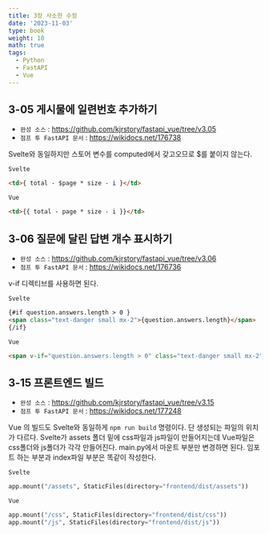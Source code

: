```yaml
---
title: 3장 사소한 수정
date: '2023-11-03'
type: book
weight: 10
math: true
tags:
  - Python
  - FastAPI
  - Vue
---
```


## 3-05 게시물에 일련번호 추가하기
- `완성 소스` : https://github.com/kjrstory/fastapi_vue/tree/v3.05
- `점프 투 FastAPI 문서` : https://wikidocs.net/176738

Svelte와 동일하지만 스토어 변수를 computed에서 갖고오므로 $를 붙이지 않는다.

`Svelte`
```html
<td>{ total - $page * size - i }</td>
```

`Vue`
```html
<td>{{ total - page * size - i }}</td>
```
  
## 3-06 질문에 달린 답변 개수 표시하기
- `완성 소스` : https://github.com/kjrstory/fastapi_vue/tree/v3.06
- `점프 투 FastAPI 문서` : https://wikidocs.net/176736

v-if 디렉티브를 사용하면 된다.

`Svelte`
```html
{#if question.answers.length > 0 }
<span class="text-danger small mx-2">{question.answers.length}</span>
{/if}
```

`Vue`
```html
<span v-if="question.answers.length > 0" class="text-danger small mx-2">{{question.answers.length}}</span>
```

  
## 3-15 프론트엔드 빌드

- `완성 소스` : https://github.com/kjrstory/fastapi_vue/tree/v3.15
- `점프 투 FastAPI 문서` : https://wikidocs.net/177248

Vue 의 빌드도 Svelte와 동일하게 `npm run build` 명령이다. 단 생성되는 파일의 위치가 다르다. Svelte가 assets 폴더 밑에 css파일과 js파일이 만들어지는데 Vue파일은 css폴더와 js폴더가 각각 만들어진다.
main.py에서 마운트 부분만 변경하면 된다. 임포트 하는 부분과 index파일 부분은 똑같이 작성한다.

`Svelte`
```python
app.mount("/assets", StaticFiles(directory="frontend/dist/assets"))
```

`Vue`
```python
app.mount("/css", StaticFiles(directory="frontend/dist/css"))
app.mount("/js", StaticFiles(directory="frontend/dist/js"))
```
